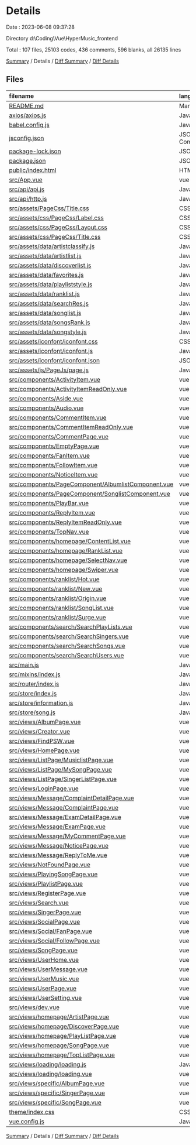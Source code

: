 # Details

Date : 2023-06-08 09:37:28

Directory d:\\Coding\\Vue\\HyperMusic_frontend

Total : 107 files,  25103 codes, 436 comments, 596 blanks, all 26135 lines

[Summary](results.md) / Details / [Diff Summary](diff.md) / [Diff Details](diff-details.md)

## Files
| filename | language | code | comment | blank | total |
| :--- | :--- | ---: | ---: | ---: | ---: |
| [README.md](/README.md) | Markdown | 19 | 0 | 6 | 25 |
| [axios/axios.js](/axios/axios.js) | JavaScript | 0 | 0 | 1 | 1 |
| [babel.config.js](/babel.config.js) | JavaScript | 5 | 0 | 1 | 6 |
| [jsconfig.json](/jsconfig.json) | JSON with Comments | 8 | 12 | 0 | 20 |
| [package-lock.json](/package-lock.json) | JSON | 10,360 | 0 | 1 | 10,361 |
| [package.json](/package.json) | JSON | 53 | 0 | 1 | 54 |
| [public/index.html](/public/index.html) | HTML | 24 | 1 | 1 | 26 |
| [src/App.vue](/src/App.vue) | vue | 26 | 0 | 9 | 35 |
| [src/api/api.js](/src/api/api.js) | JavaScript | 33 | 14 | 8 | 55 |
| [src/api/http.js](/src/api/http.js) | JavaScript | 11 | 2 | 1 | 14 |
| [src/assets/PageCss/Title.css](/src/assets/PageCss/Title.css) | CSS | 65 | 1 | 10 | 76 |
| [src/assets/css/PageCss/Label.css](/src/assets/css/PageCss/Label.css) | CSS | 36 | 0 | 0 | 36 |
| [src/assets/css/PageCss/Layout.css](/src/assets/css/PageCss/Layout.css) | CSS | 18 | 0 | 1 | 19 |
| [src/assets/css/PageCss/Title.css](/src/assets/css/PageCss/Title.css) | CSS | 106 | 27 | 8 | 141 |
| [src/assets/data/artistclassify.js](/src/assets/data/artistclassify.js) | JavaScript | 29 | 0 | 0 | 29 |
| [src/assets/data/artistlist.js](/src/assets/data/artistlist.js) | JavaScript | 25 | 0 | 0 | 25 |
| [src/assets/data/discoverlist.js](/src/assets/data/discoverlist.js) | JavaScript | 36 | 1 | 5 | 42 |
| [src/assets/data/favorites.js](/src/assets/data/favorites.js) | JavaScript | 28 | 0 | 3 | 31 |
| [src/assets/data/playliststyle.js](/src/assets/data/playliststyle.js) | JavaScript | 12 | 1 | 0 | 13 |
| [src/assets/data/ranklist.js](/src/assets/data/ranklist.js) | JavaScript | 106 | 0 | 1 | 107 |
| [src/assets/data/searchRes.js](/src/assets/data/searchRes.js) | JavaScript | 94 | 0 | 4 | 98 |
| [src/assets/data/songlist.js](/src/assets/data/songlist.js) | JavaScript | 27 | 1 | 0 | 28 |
| [src/assets/data/songsRank.js](/src/assets/data/songsRank.js) | JavaScript | 25 | 1 | 1 | 27 |
| [src/assets/data/songstyle.js](/src/assets/data/songstyle.js) | JavaScript | 17 | 0 | 0 | 17 |
| [src/assets/iconfont/iconfont.css](/src/assets/iconfont/iconfont.css) | CSS | 55 | 0 | 17 | 72 |
| [src/assets/iconfont/iconfont.js](/src/assets/iconfont/iconfont.js) | JavaScript | 1 | 0 | 0 | 1 |
| [src/assets/iconfont/iconfont.json](/src/assets/iconfont/iconfont.json) | JSON | 107 | 0 | 1 | 108 |
| [src/assets/js/PageJs/page.js](/src/assets/js/PageJs/page.js) | JavaScript | 13 | 0 | 1 | 14 |
| [src/components/ActivityItem.vue](/src/components/ActivityItem.vue) | vue | 257 | 14 | 8 | 279 |
| [src/components/ActivityItemReadOnly.vue](/src/components/ActivityItemReadOnly.vue) | vue | 116 | 11 | 6 | 133 |
| [src/components/Aside.vue](/src/components/Aside.vue) | vue | 114 | 0 | 5 | 119 |
| [src/components/Audio.vue](/src/components/Audio.vue) | vue | 89 | 0 | 3 | 92 |
| [src/components/CommentItem.vue](/src/components/CommentItem.vue) | vue | 456 | 15 | 8 | 479 |
| [src/components/CommentItemReadOnly.vue](/src/components/CommentItemReadOnly.vue) | vue | 81 | 3 | 3 | 87 |
| [src/components/CommentPage.vue](/src/components/CommentPage.vue) | vue | 277 | 5 | 6 | 288 |
| [src/components/EmptyPage.vue](/src/components/EmptyPage.vue) | vue | 13 | 0 | 3 | 16 |
| [src/components/FanItem.vue](/src/components/FanItem.vue) | vue | 187 | 5 | 2 | 194 |
| [src/components/FollowItem.vue](/src/components/FollowItem.vue) | vue | 179 | 5 | 4 | 188 |
| [src/components/NoticeItem.vue](/src/components/NoticeItem.vue) | vue | 71 | 13 | 3 | 87 |
| [src/components/PageComponent/AlbumlistComponent.vue](/src/components/PageComponent/AlbumlistComponent.vue) | vue | 135 | 0 | 7 | 142 |
| [src/components/PageComponent/SonglistComponent.vue](/src/components/PageComponent/SonglistComponent.vue) | vue | 184 | 6 | 17 | 207 |
| [src/components/PlayBar.vue](/src/components/PlayBar.vue) | vue | 424 | 0 | 6 | 430 |
| [src/components/ReplyItem.vue](/src/components/ReplyItem.vue) | vue | 307 | 10 | 7 | 324 |
| [src/components/ReplyItemReadOnly.vue](/src/components/ReplyItemReadOnly.vue) | vue | 96 | 4 | 5 | 105 |
| [src/components/TopNav.vue](/src/components/TopNav.vue) | vue | 283 | 7 | 17 | 307 |
| [src/components/homepage/ContentList.vue](/src/components/homepage/ContentList.vue) | vue | 110 | 0 | 6 | 116 |
| [src/components/homepage/RankList.vue](/src/components/homepage/RankList.vue) | vue | 59 | 0 | 2 | 61 |
| [src/components/homepage/SelectNav.vue](/src/components/homepage/SelectNav.vue) | vue | 40 | 0 | 4 | 44 |
| [src/components/homepage/Swiper.vue](/src/components/homepage/Swiper.vue) | vue | 171 | 2 | 12 | 185 |
| [src/components/ranklist/Hot.vue](/src/components/ranklist/Hot.vue) | vue | 95 | 4 | 12 | 111 |
| [src/components/ranklist/New.vue](/src/components/ranklist/New.vue) | vue | 95 | 4 | 12 | 111 |
| [src/components/ranklist/Origin.vue](/src/components/ranklist/Origin.vue) | vue | 95 | 4 | 12 | 111 |
| [src/components/ranklist/SongList.vue](/src/components/ranklist/SongList.vue) | vue | 238 | 0 | 5 | 243 |
| [src/components/ranklist/Surge.vue](/src/components/ranklist/Surge.vue) | vue | 95 | 4 | 12 | 111 |
| [src/components/search/SearchPlayLists.vue](/src/components/search/SearchPlayLists.vue) | vue | 88 | 0 | 3 | 91 |
| [src/components/search/SearchSingers.vue](/src/components/search/SearchSingers.vue) | vue | 110 | 0 | 8 | 118 |
| [src/components/search/SearchSongs.vue](/src/components/search/SearchSongs.vue) | vue | 282 | 0 | 1 | 283 |
| [src/components/search/SearchUsers.vue](/src/components/search/SearchUsers.vue) | vue | 84 | 0 | 4 | 88 |
| [src/main.js](/src/main.js) | JavaScript | 23 | 3 | 6 | 32 |
| [src/mixins/index.js](/src/mixins/index.js) | JavaScript | 51 | 3 | 2 | 56 |
| [src/router/index.js](/src/router/index.js) | JavaScript | 182 | 23 | 7 | 212 |
| [src/store/index.js](/src/store/index.js) | JavaScript | 25 | 2 | 3 | 30 |
| [src/store/information.js](/src/store/information.js) | JavaScript | 26 | 0 | 1 | 27 |
| [src/store/song.js](/src/store/song.js) | JavaScript | 193 | 2 | 2 | 197 |
| [src/views/AlbumPage.vue](/src/views/AlbumPage.vue) | vue | 351 | 4 | 9 | 364 |
| [src/views/Creator.vue](/src/views/Creator.vue) | vue | 156 | 0 | 4 | 160 |
| [src/views/FindPSW.vue](/src/views/FindPSW.vue) | vue | 288 | 4 | 3 | 295 |
| [src/views/HomePage.vue](/src/views/HomePage.vue) | vue | 27 | 0 | 4 | 31 |
| [src/views/ListPage/MusiclistPage.vue](/src/views/ListPage/MusiclistPage.vue) | vue | 367 | 11 | 24 | 402 |
| [src/views/ListPage/MySongPage.vue](/src/views/ListPage/MySongPage.vue) | vue | 54 | 0 | 2 | 56 |
| [src/views/ListPage/SingerListPage.vue](/src/views/ListPage/SingerListPage.vue) | vue | 110 | 0 | 9 | 119 |
| [src/views/LoginPage.vue](/src/views/LoginPage.vue) | vue | 207 | 0 | 4 | 211 |
| [src/views/Message/ComplaintDetailPage.vue](/src/views/Message/ComplaintDetailPage.vue) | vue | 143 | 14 | 5 | 162 |
| [src/views/Message/ComplaintPage.vue](/src/views/Message/ComplaintPage.vue) | vue | 119 | 1 | 5 | 125 |
| [src/views/Message/ExamDetailPage.vue](/src/views/Message/ExamDetailPage.vue) | vue | 214 | 11 | 7 | 232 |
| [src/views/Message/ExamPage.vue](/src/views/Message/ExamPage.vue) | vue | 110 | 0 | 6 | 116 |
| [src/views/Message/MyCommentPage.vue](/src/views/Message/MyCommentPage.vue) | vue | 106 | 1 | 2 | 109 |
| [src/views/Message/NoticePage.vue](/src/views/Message/NoticePage.vue) | vue | 54 | 1 | 2 | 57 |
| [src/views/Message/ReplyToMe.vue](/src/views/Message/ReplyToMe.vue) | vue | 47 | 1 | 2 | 50 |
| [src/views/NotFoundPage.vue](/src/views/NotFoundPage.vue) | vue | 12 | 0 | 4 | 16 |
| [src/views/PlayingSongPage.vue](/src/views/PlayingSongPage.vue) | vue | 315 | 3 | 12 | 330 |
| [src/views/PlaylistPage.vue](/src/views/PlaylistPage.vue) | vue | 437 | 6 | 23 | 466 |
| [src/views/RegisterPage.vue](/src/views/RegisterPage.vue) | vue | 314 | 5 | 3 | 322 |
| [src/views/Search.vue](/src/views/Search.vue) | vue | 159 | 0 | 9 | 168 |
| [src/views/SingerPage.vue](/src/views/SingerPage.vue) | vue | 136 | 58 | 9 | 203 |
| [src/views/SocialPage.vue](/src/views/SocialPage.vue) | vue | 270 | 7 | 4 | 281 |
| [src/views/Social/FanPage.vue](/src/views/Social/FanPage.vue) | vue | 87 | 0 | 3 | 90 |
| [src/views/Social/FollowPage.vue](/src/views/Social/FollowPage.vue) | vue | 84 | 0 | 3 | 87 |
| [src/views/SongPage.vue](/src/views/SongPage.vue) | vue | 565 | 8 | 19 | 592 |
| [src/views/UserHome.vue](/src/views/UserHome.vue) | vue | 668 | 26 | 14 | 708 |
| [src/views/UserMessage.vue](/src/views/UserMessage.vue) | vue | 45 | 10 | 3 | 58 |
| [src/views/UserMusic.vue](/src/views/UserMusic.vue) | vue | 259 | 11 | 13 | 283 |
| [src/views/UserPage.vue](/src/views/UserPage.vue) | vue | 5 | 1 | 1 | 7 |
| [src/views/UserSetting.vue](/src/views/UserSetting.vue) | vue | 556 | 20 | 9 | 585 |
| [src/views/dev.vue](/src/views/dev.vue) | vue | 506 | 8 | 18 | 532 |
| [src/views/homepage/ArtistPage.vue](/src/views/homepage/ArtistPage.vue) | vue | 151 | 0 | 4 | 155 |
| [src/views/homepage/DiscoverPage.vue](/src/views/homepage/DiscoverPage.vue) | vue | 199 | 0 | 4 | 203 |
| [src/views/homepage/PlayListPage.vue](/src/views/homepage/PlayListPage.vue) | vue | 118 | 0 | 3 | 121 |
| [src/views/homepage/SongPage.vue](/src/views/homepage/SongPage.vue) | vue | 119 | 0 | 3 | 122 |
| [src/views/homepage/TopListPage.vue](/src/views/homepage/TopListPage.vue) | vue | 134 | 0 | 4 | 138 |
| [src/views/loading/loading.js](/src/views/loading/loading.js) | JavaScript | 28 | 0 | 4 | 32 |
| [src/views/loading/loading.vue](/src/views/loading/loading.vue) | vue | 34 | 0 | 3 | 37 |
| [src/views/specific/AlbumPage.vue](/src/views/specific/AlbumPage.vue) | vue | 351 | 4 | 9 | 364 |
| [src/views/specific/SingerPage.vue](/src/views/specific/SingerPage.vue) | vue | 347 | 11 | 8 | 366 |
| [src/views/specific/SongPage.vue](/src/views/specific/SongPage.vue) | vue | 175 | 0 | 14 | 189 |
| [theme/index.css](/theme/index.css) | CSS | 1 | 0 | 0 | 1 |
| [vue.config.js](/vue.config.js) | JavaScript | 5 | 0 | 0 | 5 |

[Summary](results.md) / Details / [Diff Summary](diff.md) / [Diff Details](diff-details.md)